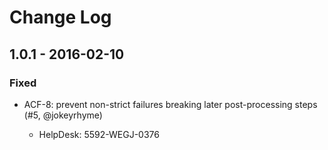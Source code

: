 # Change Log


## 1.0.1 - 2016-02-10


### Fixed

- ACF-8: prevent non-strict failures breaking later post-processing steps (#5, @jokeyrhyme)

    - HelpDesk: 5592-WEGJ-0376
